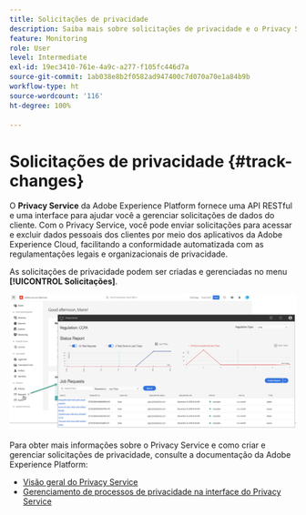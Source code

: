 ```yaml
---
title: Solicitações de privacidade
description: Saiba mais sobre solicitações de privacidade e o Privacy Service.
feature: Monitoring
role: User
level: Intermediate
exl-id: 19ec3410-761e-4a9c-a277-f105fc446d7a
source-git-commit: 1ab038e8b2f0582ad947400c7d070a70e1a84b9b
workflow-type: ht
source-wordcount: '116'
ht-degree: 100%

---
```


# Solicitações de privacidade {#track-changes}

O **Privacy Service** da Adobe Experience Platform fornece uma API RESTful e uma interface para ajudar você a gerenciar solicitações de dados do cliente. Com o Privacy Service, você pode enviar solicitações para acessar e excluir dados pessoais dos clientes por meio dos aplicativos da Adobe Experience Cloud, facilitando a conformidade automatizada com as regulamentações legais e organizacionais de privacidade.

As solicitações de privacidade podem ser criadas e gerenciadas no menu **[!UICONTROL Solicitações]**.

![](assets/requests.png)

Para obter mais informações sobre o Privacy Service e como criar e gerenciar solicitações de privacidade, consulte a documentação da Adobe Experience Platform:

* [Visão geral do Privacy Service](https://experienceleague.adobe.com/docs/experience-platform/privacy/home.html?lang=pt-BR)
* [Gerenciamento de processos de privacidade na interface do Privacy Service](https://experienceleague.adobe.com/docs/experience-platform/privacy/ui/user-guide.html?lang=pt-BR)
